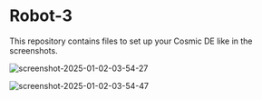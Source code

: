 # Robot-3
This repository contains files to set up your Cosmic DE like in the screenshots.

![screenshot-2025-01-02-03-54-27](https://github.com/user-attachments/assets/6030afe0-c789-4bb6-964b-51ed887a50cb)

![screenshot-2025-01-02-03-54-47](https://github.com/user-attachments/assets/ca52fc3c-b054-4824-9e01-d90b9a5874c9)
